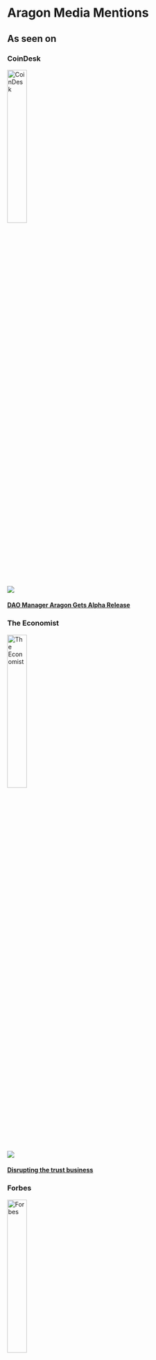 # Aragon Media Mentions

## As seen on

### CoinDesk
<img src="../mentions/coindesk.svg" width="30%" title="CoinDesk">

[<img src="../mentions/coindesk_dao_manager_aragon_gets_alpha_release.png">](https://www.coindesk.com/dao-manager-aragon-alpha-ethereum/)

#### [**DAO Manager Aragon Gets Alpha Release**](https://www.coindesk.com/dao-manager-aragon-alpha-ethereum/)

### The Economist
<img src="../mentions/economist.svg" width="30%" title="The Economist">

[<img src="../mentions/the_economist_disrupting_the_trust_business.png">](https://www.economist.com/news/world-if/21724906-trust-business-little-noticed-huge-startups-deploying-blockchain-technology-threaten)

#### [**Disrupting the trust business**](https://www.economist.com/news/world-if/21724906-trust-business-little-noticed-huge-startups-deploying-blockchain-technology-threaten)

### Forbes
<img src="../mentions/forbes.svg" width="30%" title="Forbes">

[<img src="../mentions/forbes_under_30_tech_prodigy_in_cryptosale_for_ethereum_built_management_platform.png">](https://www.forbes.com/sites/rogeraitken/2017/04/20/forbes-under-30-tech-prodigy-in-cryptosale-for-decentralized-jurisdiction-platform/)

#### [**Forbes 'Under 30' Tech Prodigy In Cryptosale For Ethereum-Built Management Platform**](https://www.forbes.com/sites/rogeraitken/2017/04/20/forbes-under-30-tech-prodigy-in-cryptosale-for-decentralized-jurisdiction-platform/)

### Reuters
<img src="../mentions/reuters.svg" width="30%" title="Reuters">

[<img src="../mentions/reuters_blockchain_token_sale_nets_25_million_in_under_15_minutes.png">](https://www.reuters.com/article/us-aragon-blockchain-funding/blockchain-token-sale-nets-25-million-in-under-15-minutes-idUSKCN18E32X)

#### [**Blockchain token sale nets $25 million in under 15 minutes**](https://www.reuters.com/article/us-aragon-blockchain-funding/blockchain-token-sale-nets-25-million-in-under-15-minutes-idUSKCN18E32X)

### Nasdaq
<img src="../mentions/nasdaq.svg" width="30%" title="Nasdaq">

[<img src="../mentions/nasdaq_disintermediating_entrepreneurship_is_the_first_step_towards_a_fairer_world.png">](http://www.nasdaq.com/article/disintermediating-entrepreneurship-iis-the-first-step-towards-a-fairer-world-cm806430)

#### [**Disintermediating Entrepreneurship Is The First Step Towards A Fairer World**](http://www.nasdaq.com/article/disintermediating-entrepreneurship-iis-the-first-step-towards-a-fairer-world-cm806430)

### International Business Times
<img src="../mentions/ibt.svg" width="30%" title="IBT">

[<img src="../mentions/ibt_ethereum_based_aragon_leads_blockchain_exodus_from_slack_amid_phishing_scams.png">](http://www.ibtimes.co.uk/ethereum-based-aragon-leads-blockchain-exodus-slack-amid-phishing-scams-1640474)

#### [**Ethereum-based Aragon leads blockchain exodus from Slack amid phishing scams**](http://www.ibtimes.co.uk/ethereum-based-aragon-leads-blockchain-exodus-slack-amid-phishing-scams-1640474)

## Some Media Mentions

### The Merkle
#### [What Is AragonOS?](https://themerkle.com/what-is-aragonos/)
> Although a lot of people readily dismiss altcoins these days, there are some interesting projects out there. The Aragon project is currently working on AragonOS, which introduces some major changes to smart contracts as we know them today. More specifically, smart contracts’ underlying architecture is in dire need of some upgrades. Introducing more flexibility and making it easier to extend the functionality of these contracts is well worth looking into.

### Venturebeat
#### [No CEO needed: These blockchain platforms will let ‘the crowd’ run startups](https://venturebeat.com/2017/12/03/no-ceo-needed-these-blockchain-platforms-will-let-the-crowd-run-startups/)
> Back in May, I wrote about the concept of DAOs, decentralized autonomous organizations capable of running themselves thanks to blockchain technology — no CEO or C-Suite needed. At the time I was writing, there were a few people in the blockchain community testing out the idea but no strong efforts underway. That was six months ago.

> As anyone in the crypto space will tell you, six months is a really long time. Today, a market for DAO platforms is emerging, complete with teams, funding, development, and initial implementations.

#### [12 changes that could shake up the blockchain world in 2018](https://venturebeat.com/2018/01/01/12-changes-that-could-shake-up-the-blockchain-world-in-2018/)
> If there is one thing I have learned in the last two years in the cryptocurrency world, it’s that things change so quickly in this sector, it can humble anybody. Anyone who says he knows what he is talking about, doesn’t!

> Still, it’s New Year’s Day, so what the heck? I’ll put my neck out there with 12 predictions for 2018:

### ETHNews
#### [Aragon ICO Makes Millions In Minutes](https://www.ethnews.com/aragon-ico-makes-millions-in-minutes)
> In the time it might take to warm up a small meal, Aragon’s ICO made the company $25 million in Ether.

> On May 17, 2017, disintermediation platform Aragon announced it closed an ICO in less than 15 minutes, raking in $25,000,000 in Ether (ETH) from 2,403 investors in exchange for ANT tokens, and making it the fourth highest crowdsale ever.

### ValueWalk
#### [Aragon Introduces Grants Program To Further Ecosystem Development](http://www.valuewalk.com/2017/12/aragon-introduces-grants-program-ecosystem-development/)
> Aragon, the governance platform for decentralized organizations, has decided to support its community by introducing ‘ Aragon Nest ’, a unique grants program to accelerate ecosystem development. This is a very exciting initiative and shows the importance of community involvement to the blockchain movement, some experts argue. See more from the company press release below.

> Introducing the ‘Aragon Nest’ Grants Program

#### [How The Token Model Is Changing Coding For The Better](http://www.valuewalk.com/2017/08/open-source-model/)
> For a long time free and open source software was a niche seen by many as a threat to major software developers and large corporations who wished to enforce stricter intellectual property rights. Although patents and intellectual property rights were originally designed to protect the rights of the creators, in coding this is often enforced to the detriment of the community at large.

> However, during the last decades, open source models were gaining popularity and had a loyal following particularly among Linux enthusiasts.

> Open source offers great benefits in the areas of cost, flexibility, freedom, security, and accountability. You can see how the code is developed, what it does, and why. Unlike closed proprietary software, code can be altered and extended by any developer.

### CCN
#### [Ethereum-Based Aragon Raises $25 Million Under 15 Minutes in Record ICO](https://www.ccn.com/ethereum-based-aragon-raises-25-million-15-minutes-record-ico/)
> Ethereum-based enterprise management platform Aragon has announced details of its Wednesday ICO token sale, raising a mammoth $25 million.

> The token sale saw participation from 2,403 buyers around the world and lasted under 15 minutes to raise the figure for a token sale that was originally set to run until June 14, 2017.

#### [Ethereum-Based Aragon Partners ShapeShift for Upcoming Token Sale](https://www.ccn.com/ethereum-based-aragon-partners-shapeshift-for-upcoming-token-sale/)
> Ethereum-based distributed network platform Aragon has announced a partnership with leading global exchange ShapeShift in advance of their upcoming token sale. Set to launch May 17th, Aragon counts ICONOMI and CoinFund among its pre-sale buyers.

> Thanks to the partnership with ShapeShift, users will be able to purchase Aragon Network Tokens (ANT) using the variety of tokens on the ShapeShift platform such as Bitcoin, Ether, or Litecoin.

### Cointelegraph
#### [Why Aragon Co-Founder Sees Ethereum Price Surpassing $1,000](https://cointelegraph.com/news/why-aragon-co-founder-sees-ethereum-price-surpassing-1000)
> Earlier this month, Aragon co-founder Luis Cuende revealed that he sees the price of Ethereum, which remains at around $261, hitting $1,000 in the long run.

> In an interview with Sindre Hopland, the media producer at Itnig, Cuende explained that the Ethereum market along with the ICO industry is growing at an exponential rate. Both large-scale and small companies are actively investing in the efficiency of Ethereum network in automating operations with the utilization of smart contracts.

#### [Biggest-Ever ICO Jackpot Netted By Ethereum-Based Aragon Despite Bad Actor](https://cointelegraph.com/news/biggest-ever-ico-jackpot-netted-by-ethereum-based-aragon-despite-bad-actor)
> Ethereum-based business management platform Aragon has raised the largest amount ever in an ICO - almost $25 mln in 15 minutes.

> The token sale began at 19:30 GMT on Wednesday, but had already sold out minutes later, with investors contributing a total of 275,000 ETH worth around $24.75 mln.

### Bankless Times
#### [Ethereum cofounder Alisie joins Aragon advisory board](http://www.banklesstimes.com/2017/07/13/ethereum-cofounder-alisie-joins-aragon-advisory-board/)
> Decentralized company management platform Aragon announced this week that original Ethereum cofounder Mihai Alisie has joined its advisory board.

> Mr. Alisie partnered with Vitalik Buterin in 2011 to launch Bitcoin Magazine and later joined him to found Ethereum. He served as strategic manager and vice president of the Ethereum Foundation. The other Aragon advisors are Dai Foundation COO Kenny Rowe and CoinFund cofounder Jake Brukhman.

## Audio Interviews

### [The Blockcrunch - Can Crypto Change How We Run Organizations?](https://letstalkbitcoin.com/blog/post/the-blockcrunch-can-crypto-change-how-we-run-organizations-luis-cuende-aragon)
> With the rise of decentralized companies and organizations, the need for tools to manage people around the world also emerges.  Aragon co-founder Luis Cuende and I continue our exploration of crypto governance this week. We discuss:
>
> - Why do we need decentralized tools for management?
> - Who is Aragon targeting?
> - Why Aragon is interested in Polkadot

### [Decentralize This! | Ep 12 - Luis Cuende - Realizing The Promise of Decentralized Organizations](https://soundcloud.com/decentralize-this/ep-12-luis-cuende-realizing-the-promise-of-decentralized-organizations)
> Hosted by Enigma's Head of Growth Tor Bair, our twelfth episode features Luis Cuende. Luis is the cofounder of Aragon, a platform that allows anyone to create and manage decentralized organizations. He’s an incredible thinker and builder, having published his first book at 18 and having been named to Forbes 30 under 30. Aragon also recently released a new version of their platform on the Ethereum mainnet, which Luis and Tor discuss.
>
> On this episode we’ll also talk why Luis got into the blockchain space, the power of decentralized, autonomous organizations, where our current centralized systems are falling short, and the conflicts between regulation and decentralization - and how those have impacted both Luis and Aragon.

### [The Blockchain and Us | Luis Cuende – How Digital Jurisdictions Help Us Escape 1984 and Take Back Control](https://theblockchainandus.com/luis-cuende/)
> Luis Cuende speaks about the inspiration for his startup Aragon, raising over $100 million in his ICO, how he plans to create a digital jurisdiction that isn’t bound to the borders of a single country, how governments manipulate citizens, how he explains the need for digital worlds, which narratives inspire people to reclaim their freedom, societal challenges in the Western world, why jobs are a thing of the past, why he thinks governments should try universal basic income, how blockchains could restrict the power of governments, why he thinks borders create racism, how decentralization on blockchains could create value, the evils of social media, how decentralized systems can avoid the path of social media, why George Orwell’s 1984 is real and what helped this happen, why many people have lost hope, why few digital natives understand the vision of decentralization, and many other things.

### [SE Daily: How Aragon Manages DAOs with Luis Cuende](https://softwareengineeringdaily.com/2018/03/08/how-aragon-manages-daos-with-luis-cuende/)
> Aragon is a platform for running and managing decentralized autonomous organizations. Luis Cuende is the founder of Aragon, and joins the show to explain what a DAO is and why people want to create them. We also talk about the engineering of Aragon and the structure of its ICO—which raised $25m via token sale.

### [An Ethereum Podcast: Episode #11 | Guest: Luis Cuende and Maria Gomez from Aragon](http://thebitcoinpodcast.com/an-ethereum-podcast-episode-11/)
> Join us to hear more about their new grants program, Aragon Nest as well as how they continue to think about how they are in the process of transforming their DAO-producing organization into a DAO.

### [The Boost VC Podcast | Season 2, Ep. 14: Governance, Decentralized Organizations and Valuing Blockchain Technology with Aragon Co-Founder Luis Cuende](https://simplecast.com/s/816fdfc7)
> Listen in as Aragon co-founder Luis Cuende offers his profound insight on the growing popularity of cryptocurrency in Spain, fueled in part by the push for Catalonian independence.

### [Governing the Future | E08: Luis Cuende, Aragon - governance, blockchain cap tables, and nation states](https://www.buzzsprout.com/104117/542773-e08-luis-cuende-aragon-governance-blockchain-cap-tables-and-nation-states)
> What is a fully digital, programmable, and transparent organization? What happens when computers can start companies? What is the future of nation states and the race to be crypto friendly?

## Video Interviews

See full list in the [Aragon Interview Videos](../videos/interviews.md) as well as the [Aragon Presentation Videos](../videos/presentations.md)
